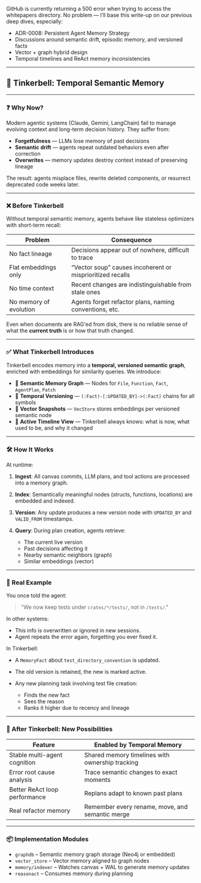 GitHub is currently returning a 500 error when trying to access the whitepapers directory. No problem — I’ll base this write-up on our previous deep dives, especially:

* ADR-0008: Persistent Agent Memory Strategy
* Discussions around semantic drift, episodic memory, and versioned facts
* Vector + graph hybrid design
* Temporal timelines and ReAct memory inconsistencies

---

## 📄 Tinkerbell: Temporal Semantic Memory

---

### ❓ Why Now?

Modern agentic systems (Claude, Gemini, LangChain) fail to manage evolving context and long-term decision history. They suffer from:

* **Forgetfulness** — LLMs lose memory of past decisions
* **Semantic drift** — agents repeat outdated behaviors even after correction
* **Overwrites** — memory updates destroy context instead of preserving lineage

The result: agents misplace files, rewrite deleted components, or resurrect deprecated code weeks later.

---

### ❌ Before Tinkerbell

Without temporal semantic memory, agents behave like stateless optimizers with short-term recall:

| Problem                | Consequence                                               |
| ---------------------- | --------------------------------------------------------- |
| No fact lineage        | Decisions appear out of nowhere, difficult to trace       |
| Flat embeddings only   | “Vector soup” causes incoherent or misprioritized recalls |
| No time context        | Recent changes are indistinguishable from stale ones      |
| No memory of evolution | Agents forget refactor plans, naming conventions, etc.    |

Even when documents are RAG'ed from disk, there is no reliable sense of what the **current truth** is or how that truth changed.

---

### ✅ What Tinkerbell Introduces

Tinkerbell encodes memory into a **temporal, versioned semantic graph**, enriched with embeddings for similarity queries. We introduce:

* 🧠 **Semantic Memory Graph** — Nodes for `File`, `Function`, `Fact`, `AgentPlan`, `Patch`
* 🧭 **Temporal Versioning** — `(:Fact)-[:UPDATED_BY]->(:Fact)` chains for all symbols
* 🧬 **Vector Snapshots** — `VecStore` stores embeddings per versioned semantic node
* 📅 **Active Timeline View** — Tinkerbell always knows: what is now, what used to be, and why it changed

---

### 🛠️ How It Works

At runtime:

1. **Ingest**: All canvas commits, LLM plans, and tool actions are processed into a memory graph.
2. **Index**: Semantically meaningful nodes (structs, functions, locations) are embedded and indexed.
3. **Version**: Any update produces a new version node with `UPDATED_BY` and `VALID_FROM` timestamps.
4. **Query**: During plan creation, agents retrieve:

    * The current live version
    * Past decisions affecting it
    * Nearby semantic neighbors (graph)
    * Similar embeddings (vector)

---

### 🔁 Real Example

You once told the agent:

> "We now keep tests under `crates/*/tests/`, not in `/tests/`."

In other systems:

* This info is overwritten or ignored in new sessions.
* Agent repeats the error again, forgetting you ever fixed it.

In Tinkerbell:

* A `MemoryFact` about `test_directory_convention` is updated.
* The old version is retained, the new is marked active.
* Any new planning task involving test file creation:

    * Finds the new fact
    * Sees the reason
    * Ranks it higher due to recency and lineage

---

### 🔮 After Tinkerbell: New Possibilities

| Feature                       | Enabled by Temporal Memory                      |
| ----------------------------- | ----------------------------------------------- |
| Stable multi-agent cognition  | Shared memory timelines with ownership tracking |
| Error root cause analysis     | Trace semantic changes to exact moments         |
| Better ReAct loop performance | Replans adapt to known past plans               |
| Real refactor memory          | Remember every rename, move, and semantic merge |

---

### 📦 Implementation Modules

* `graphdb` – Semantic memory graph storage (Neo4j or embedded)
* `vector_store` – Vector memory aligned to graph nodes
* `memory/indexer` – Watches canvas + WAL to generate memory updates
* `reasonact` – Consumes memory during planning

